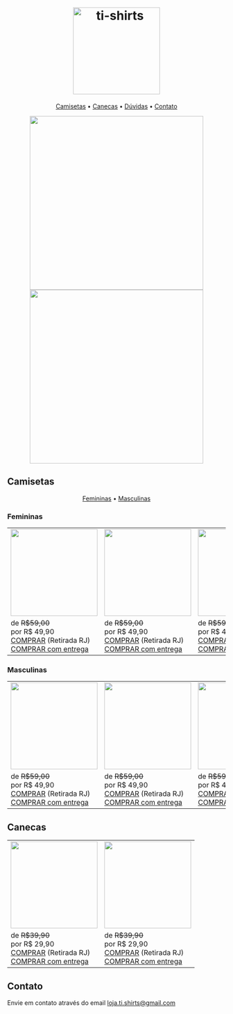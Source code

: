 <h1 align="center"><img src="https://github.com/ti-shirts/store/blob/master/src/logo-ti-shirt.png" width="200" alt="ti-shirts"></h1>


<p align="center">
    <a href="#camisetas">Camisetas</a> &bull;
    <a href="#canecas">Canecas</a> &bull;
    <a href="#dúvidas">Dúvidas</a> &bull;
    <a href="#contato">Contato</a>
</p>

<p align="center">
<img src="https://github.com/ti-shirts/store/blob/master/src/banner-1.png" width="400">
<img src="https://github.com/ti-shirts/store/blob/master/src/banner-2.png" width="400">
</p>


## Camisetas
<p align="center">
    <a href="##femininas">Femininas</a> &bull;
    <a href="##masculinas">Masculinas</a>
</p>

### Femininas
<table>
<tr>
    <td><img src="https://github.com/ti-shirts/store/blob/master/src/camisa-gitignore_feminina.jpg" width="200"></td>
    <td><img src="https://github.com/ti-shirts/store/blob/master/src/camisa-npm-i-ti-shirt_feminina.jpg" width="200"></td>
    <td><img src="https://github.com/ti-shirts/store/blob/master/src/camisa-react-native_feminina.jpg" width="200"></td>
    <td><img src="https://github.com/ti-shirts/store/blob/master/src/camisa-we-can-code-it.jpg" width="200"></td>
</tr>
<tr>
    <td>
         de <strike>R$59,00</strike><br>por R$ 49,90<br>
         <a target="_blank" href="https://docs.google.com/forms/d/e/1FAIpQLSfG1H36-kgR_3bGHqgaEYPmQULgmLJS31LUlMzRR3wlHpLkOg/viewform?usp=sf_link">COMPRAR</a> (Retirada RJ)<br>
        <a target="_blank" href="https://docs.google.com/forms/d/e/1FAIpQLSd0JtjpRru6U-omHFN8-OCjCIYTD_BKRtkvdWIYUzBEGICTfQ/viewform?usp=sf_link">COMPRAR com entrega</a>
    </td>
    <td>
         de <strike>R$59,00</strike><br>por R$ 49,90<br>
         <a target="_blank" href="https://docs.google.com/forms/d/e/1FAIpQLSed8V8frurBuZuMWOH-8vCozKkrq_6MPPafCVi0jAU7tFN5fQ/viewform?usp=sf_link">COMPRAR</a> (Retirada RJ)<br>
        <a target="_blank" href="https://docs.google.com/forms/d/e/1FAIpQLSc4ifpMAfu_pb4RO3b4qiJ4L155JUVjH7bJmaWI4vuN52M6gA/viewform?usp=sf_link">COMPRAR com entrega</a>
    </td>
    <td>
         de <strike>R$59,00</strike><br>por R$ 49,90<br>
         <a target="_blank" href="https://docs.google.com/forms/d/e/1FAIpQLScagMs1YVJqk1aQwDGGraWzoV7tSowm35wErMxcl3je1s0QXA/viewform?usp=sf_link">COMPRAR</a> (Retirada RJ)<br>
        <a target="_blank" href="https://docs.google.com/forms/d/e/1FAIpQLSec9G-bxZHDHKwS9ME06Kn3gaUmcc8gf2vUTUgKDl2qKgmQDQ/viewform?usp=sf_link">COMPRAR com entrega</a>
    </td>
    <td>
         de <strike>R$59,00</strike><br>por R$ 49,90<br>
         <a target="_blank" href="https://docs.google.com/forms/d/e/1FAIpQLSf7xzPe-DzzLgdEgGpOr6vfTEiPemW1wsqoeKqCitzqgUq6zg/viewform?usp=sf_link">COMPRAR</a> (Retirada RJ)<br>
        <a target="_blank" href="https://docs.google.com/forms/d/e/1FAIpQLSc0NBUw1U-7THdzAsjCa0zg5ryqnUR3uh5OubnWSyUrK5Wk0A/viewform?usp=sf_link">COMPRAR com entrega</a>
    </td>
</tr>
</table>

### Masculinas
<table>
<tr>
    <td><img src="https://github.com/ti-shirts/store/blob/master/src/camisa-gitignore.jpg" width="200"></td>
    <td><img src="https://github.com/ti-shirts/store/blob/master/src/camisa-js&&(...).jpg" width="200"></td>
    <td><img src="https://github.com/ti-shirts/store/blob/master/src/camisa-npm-i-ti-shirt.jpg" width="200"></td>
    <td><img src="https://github.com/ti-shirts/store/blob/master/src/camisa-react-native.jpg" width="200"></td>
</tr>
<tr>
    <td>
         de <strike>R$59,00</strike><br>por R$ 49,90<br>
         <a target="_blank" href="https://docs.google.com/forms/d/e/1FAIpQLSdfnyoD2ijK1LyuA22tFc3gsZcFUX8UD2yTAgGDGHePuXmLhQ/viewform?usp=sf_link">COMPRAR</a> (Retirada RJ)<br>
        <a target="_blank" href="https://docs.google.com/forms/d/e/1FAIpQLSfkZJGc5jepLOlBLrQuGpYMkEjCAw-MmgbHE7l954GOfoPn3w/viewform?usp=sf_link">COMPRAR com entrega</a>
    </td>
    <td>
         de <strike>R$59,00</strike><br>por R$ 49,90<br>
         <a target="_blank" href="https://docs.google.com/forms/d/e/1FAIpQLSdkfgtHypwnJKFeflMkkwLrEFhLO9YXapJZOrUe4Kvft0HVlA/viewform?usp=sf_link">COMPRAR</a> (Retirada RJ)<br>
        <a target="_blank" href="https://docs.google.com/forms/d/e/1FAIpQLSfxdYOpCId9uX7UEgE4ytYdmRWdGFVYm7I0Dg-7lrLSqtXEnw/viewform?usp=sf_link">COMPRAR com entrega</a>
    </td>
    <td>
         de <strike>R$59,00</strike><br>por R$ 49,90<br>
         <a target="_blank" href="https://docs.google.com/forms/d/e/1FAIpQLSdAMuqTMEu8NkCUysPdsHr10u3ZGMPFAc3ETE1mF2tunUHLwg/viewform?usp=sf_link">COMPRAR</a> (Retirada RJ)<br>
        <a target="_blank" href="https://docs.google.com/forms/d/e/1FAIpQLSdzCqspIZVgvyHKoPo0gWUtuDxP4F0nj0JceOoj3zzNDDwJDQ/viewform?usp=sf_link">COMPRAR com entrega</a>
    </td>
    <td>
         de <strike>R$59,00</strike><br>por R$ 49,90<br>
         <a target="_blank" href="https://docs.google.com/forms/d/e/1FAIpQLSdq8c24XIuPQ_H0nxL1VoqnW0BFKVcjJxxX_2bqZZw1LOqlFA/viewform?usp=sf_link">COMPRAR</a> (Retirada RJ)<br>
        <a target="_blank" href="https://docs.google.com/forms/d/e/1FAIpQLSf3VRI9tTLXMvX7gOH8Ff8KmO29OtAdFgI2zLaHRMaChaRDkg/viewform?usp=sf_link">COMPRAR com entrega</a>
    </td>
</tr>
</table>



## Canecas


<table>
<tr>
<td><img src="https://github.com/ti-shirts/store/blob/master/src/caneca-react-native.jpg" width="200"></td>
<td><img src="https://github.com/ti-shirts/store/blob/master/src/caneca-we-can-code-it.jpg" width="200"></td>
</tr>
<tr>
    <td>
         de <strike>R$39,90</strike><br>por R$ 29,90<br>
         <a href="https://docs.google.com/forms/d/e/1FAIpQLScozek9qxDuG1ZkMGMbccqvzZHlHGi-pN536mN_QbLN6Hx4PA/viewform?usp=sf_link">COMPRAR</a> (Retirada RJ)<br>
        <a href="https://docs.google.com/forms/d/e/1FAIpQLSd8SZelfgsYT6sffQzbs9O4E1crZr3oPZTnGaIwO3YplL2IZw/viewform?usp=sf_link">COMPRAR com entrega</a>
    </td>
    <td>
         de <strike>R$39,90</strike><br>por R$ 29,90<br>
         <a href="https://docs.google.com/forms/d/e/1FAIpQLSe6r8mlPcA6Ot1AcPh2odZQc_wrfU7vP-bSKyKHgr5MGb5Enw/viewform?usp=sf_link">COMPRAR</a> (Retirada RJ)<br>
        <a href="https://docs.google.com/forms/d/e/1FAIpQLSdGFBC2FiFQQQvqssjy9Zq_JbJwpBsL8T55a0ac0AL9US29Zg/viewform?usp=sf_link">COMPRAR com entrega</a>
    </td>
</tr>
</table>


## Contato

Envie em contato através do email loja.ti.shirts@gmail.com


